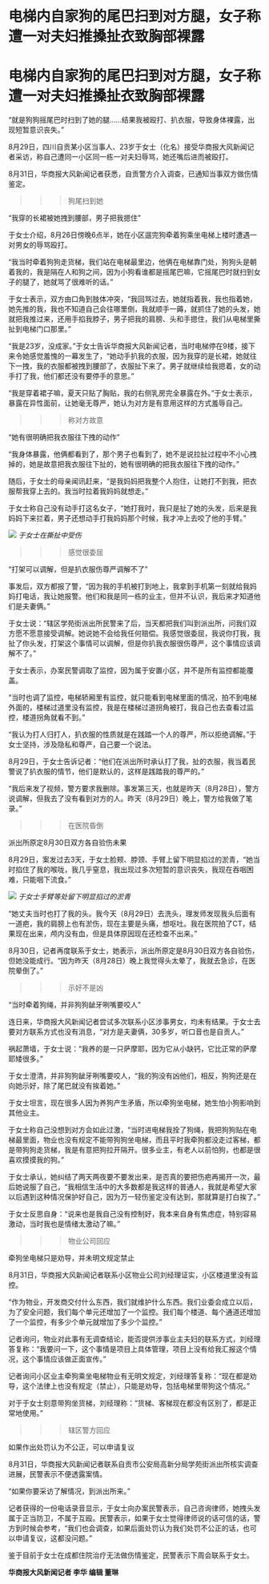 # 电梯内自家狗的尾巴扫到对方腿，女子称遭一对夫妇推搡扯衣致胸部裸露

# 电梯内自家狗的尾巴扫到对方腿，女子称遭一对夫妇推搡扯衣致胸部裸露

“就是狗狗摇尾巴时扫到了她的腿……结果我被殴打、扒衣服，导致身体裸露，出现短暂意识丧失。”

8月29日，四川自贡某小区当事人、23岁于女士（化名）接受华商报大风新闻记者采访，称自己遭同一小区同一栋一对夫妇辱骂，她还嘴后进而被殴打。

8月31日，华商报大风新闻记者获悉，自贡警方介入调查，已通知当事双方做伤情鉴定。

>>>狗尾扫到她

“我穿的长裙被她拽到腰部，男子把我摁住”

于女士介绍，8月26日傍晚6点半，她在小区遛完狗牵着狗乘坐电梯上楼时遭遇一对男女的辱骂殴打。

“我当时牵着狗狗走货梯，我们站在电梯最里边，他俩在电梯靠门处，狗狗头是朝着我的，我是隔在人和狗之间，因为小狗看谁都是摇尾巴嘛，它摇尾巴时就扫到女子的腿了，她就骂了很难听的话。”

于女士表示，双方由口角到肢体冲突，“我回骂过去，她就指着我，我也指着她，她先推的我，我也不知道自己会往哪里倒，我就顺手一薅，就抓住了她的头发，她就把我推过来，还用手掐我脖子，男子把我的肩膀、头和手摁住，我们从电梯里撕扯到电梯门口那里。”

“我是23岁，没成家。”于女士告诉华商报大风新闻记者，当时电梯停在9楼，接下来令她感觉羞愧的一幕发生了，“她动手扒我的衣服，因为我穿的是长裙，她就往下一拽，我的衣服都被拽到腰部了，衣服扯下来了。男子就继续给我摁着，女的动手打了我，他们都还没有要停手的意思。”

“我是穿着裙子嘛，夏天只贴了胸贴，我的右侧乳房完全暴露在外。”于女士表示，暴露在异性面前，让她毫无尊严，她认为对方是有意用这样的方式羞辱自己。

>>>称对方故意

“她有很明确把我衣服往下拽的动作”

“我身体暴露，他俩都看到了，那个男子也看到了，她不是说拉扯过程中不小心拽掉的，她是故意把我衣服往下扯的，她有很明确的把我衣服往下拽的动作。”

随后，于女士的母亲闻讯赶来，“是我妈妈把我整个人抱住，让她打不到我，把衣服帮我穿上去的。我当时拉着我妈妈就想走。”

于女士称自己没有动手打这名女子，“她打我时，我只是扯了她的头发，后来是我妈妈下来拦着，男子还想动手打我妈妈那个时候，我才冲上去咬了他的手臂。”

![](https://inews.gtimg.com/om_bt/OTjsOQu4H8snbg2BXuHLQxwofpA1hnzJTiOyM2ZWch91wAA/1000)
_于女士在撕扯中受伤_

>>>感觉很委屈

“打架可以调解，但是扒衣服伤尊严调解不了”

事发后，双方都报了警，“因为我的手机被打到地上，我拿到手机第一刻就给我妈妈打电话，我让她报警。他们和我是同一栋的业主，但并不认识，我后来才知道他们是夫妻俩。”

于女士说：“辖区学苑街派出所民警来了后，当天都把我们叫到派出所，问我们双方愿不愿意接受调解。她说她不会给我任何赔偿。我感觉很委屈，我说你打我，我扯了你头发，打架这个事情可以调解，但是你扒我衣服很伤尊严，这个事情应该调解不了。”

于女士表示，办案民警调取了监控，因为属于安置小区，并不是所有监控都能覆盖。

“当时也调了监控，电梯轿厢里有监控，就只能看到电梯里面的情况，拍不到电梯外面的，楼梯过道里没有监控，我是在楼梯过道拐角被打，我自己也去查看过监控，楼道拐角就看不到。”

“我认为打人归打人，扒衣服的性质就是在践踏一个人的尊严，所以拒绝调解。”于女士坚持，涉及隐私和尊严，自己要一个说法。

8月29日，于女士告诉记者：“他们在派出所时承认打了我，扯的衣服，我当着民警说了扒衣服的情节，他们是默认的，这样是践踏我的尊严的。”

“我后来发了视频，警方要求我删除。事发第三天，也就是昨天（8月28日），警方说调解，但我去了没有看到对方的人。昨天（8月29日）晚上，警方给我做了笔录。”

>>>在医院昏倒

派出所原定8月30日双方各自验伤未果

8月29日，案发过去3天，于女士脸颊、脖颈、手臂上留下明显掐过的淤青，“她当时掐住了我的喉咙，我几乎窒息，我出现过多次短暂的意识丧失，我现在吞咽困难，只能咽下流食。”

![](https://inews.gtimg.com/om_bt/Oz6yRkH0cY7OQQK290YrEjLFl4VzeY2FQMj1ywKzMG74IAA/1000)
_于女士手臂等处留下明显掐过的淤青_

“她丈夫当时也打了我的头。我今天（8月29日）去洗头，理发师发现我头后面有一道疤，我的肩膀上也有淤伤，现在主要是头痛，想呕吐。我在医院拍了CT，结果现在出来，颅内没有血，但是具体原因现在还检查不出来。”

8月30日，记者再度联系于女士，她表示，派出所原定是8月30日双方各自验伤，但她没能成行。“因为昨天（8月28日）晚上我觉得头太晕了，我就去急诊，在医院晕倒了。”

>>>示好不是凶

“当时牵着狗绳，并非狗狗龇牙咧嘴要咬人”

连日来，华商报大风新闻记者尝试多次联系小区涉事男女，均未有结果。于女士去要对方联系方式也没有消息，“对方是夫妻俩，30多岁，听口音也是自贡人。”

祸起萧墙，于女士说：“我养的是一只萨摩耶，因为它从小缺钙，它比正常的萨摩耶矮很多。”

于女士澄清，并非狗狗龇牙咧嘴要咬人，“我的狗没有凶他们，相反，狗狗还是在向她示好，除了尾巴就没有挨着她。”

于女士坦言，现在很多人因为养狗产生矛盾，所以牵狗坐电梯，她生怕小狗影响到其他业主。

于女士称自己没想到对方会如此过激，“当时进电梯我拴了狗绳，我把狗狗贴在电梯最里面，物业也没有规定不能带狗狗坐电梯，而且平时我牵狗都没走过客梯，都是带狗狗走货梯，我是有意把狗拉开隔开。很多业主，有老人以前怕狗，也都是很喜欢摸摸我的狗。”

于女士承认，她纠结了两天两夜要不要发出来，是否真的要把伤疤再揭开一次，最后她说服了自己，“我相信生活中的大多数都是我这样的普通人，我就是希望大家以后遇到这种情况保护好自己，因为万一轻伤鉴定没有达到，那就算是打白挨了。”

于女士反思自身：“说来也是我自己没有控制好，我本来自身有焦虑症，特别容易激动，当时我也是情绪太激动了嘛。”

>>>物业公司回应

牵狗坐电梯只是劝导，并未明文规定禁止

8月31日，华商报大风新闻记者联系小区物业公司刘经理证实，小区楼道里没有监控。

“作为物业，开发商交付什么东西，我们就维护什么东西。我们业委会成立以后，为了安全问题，我们每个单元还增加了一个监控。我们每个楼道、每个通道还增加了一个监控，有多少个单元就增加了多少个监控。”

记者询问，物业对此事有无调查结论，能否提供涉事业主夫妇的联系方式，刘经理答复称：“我要问一下，这个事情是项目上具体管理，项目上没有给我汇报这个情况，这个事情应该做正面宣传。”

记者询问小区业主牵狗乘坐电梯物业有无明文规定，刘经理答复称：“现在都是劝导，这个法律上也没有规定（禁止），只能是劝导，包括电梯里带狗这个情况。”

对于于女士刻意带狗坐货梯，刘经理称：“货梯、客梯现在都没有区别了，都是正常地使用。”

>>>辖区警方回应

如果作出处罚认为不公正，可以申请复议

8月31日，华商报大风新闻记者联系自贡市公安局高新分局学苑街派出所核实调查进展，民警表示不便透露案情。

“如果你要采访了解情况，到派出所来。”

记者获得的一份电话录音显示，于女士向办案民警表示，自己咨询律师，她拽头发属于正当防卫，不属于互殴。民警表示，如果于女士觉得律师说的话可信的话，警方到时候会参考，“我们也会调查，如果后面处罚认为我们处罚不公正的话，也可以申请复议，这都没问题。”

鉴于目前于女士在成都住院治疗无法做伤情鉴定，民警表示下周会联系于女士。

**华商报大风新闻记者 李华 编辑 董琳**

